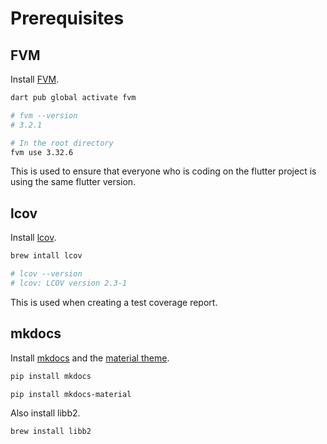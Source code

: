 # Prerequisites

## FVM

Install [FVM](https://fvm.app/).

```sh
dart pub global activate fvm

# fvm --version
# 3.2.1
```

```sh
# In the root directory
fvm use 3.32.6
```

This is used to ensure that everyone who is coding on the flutter project is using the same flutter version.

## lcov

Install [lcov](https://github.com/linux-test-project/lcov).

```sh
brew intall lcov

# lcov --version
# lcov: LCOV version 2.3-1
```

This is used when creating a test coverage report.

## mkdocs

Install [mkdocs](https://www.mkdocs.org/) and the [material theme](https://github.com/squidfunk/mkdocs-material).

```sh
pip install mkdocs
```

```sh
pip install mkdocs-material
```

Also install libb2.

```sh
brew install libb2
```
